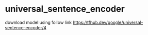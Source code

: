 # universal_sentence_encoder

download model using follow link
https://tfhub.dev/google/universal-sentence-encoder/4

